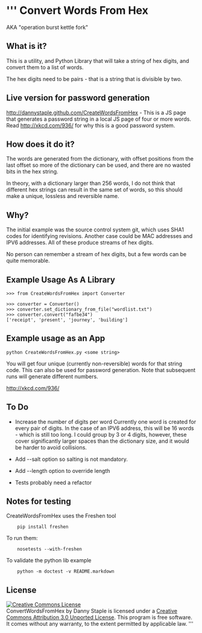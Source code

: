 '''
Convert Words From Hex
======================

AKA "operation burst kettle fork"

What is it?
-----------

This is a utility, and Python Library that will take a string of hex digits, and convert them to a list of words.

The hex digits need to be pairs - that is a string that is divisible by two. 

Live version for password generation
------------------------------------
http://dannystaple.github.com/CreateWordsFromHex - This is a JS page that generates a password string in a local JS 
page of four or more words. Read http://xkcd.com/936/ for why this is a good password system.

How does it do it?
------------------

The words are generated from the dictionary, with offset positions from the last offset so more of the dictionary can be used, and there are no wasted bits in the hex string.

In theory, with a dictionary larger than 256 words, I do not think that different hex strings can result in the same set of words, so this should make a unique, lossless and reversible name.

Why?
----

The initial example was the source control system git, which uses SHA1 codes for identifying revisions. Another case could be MAC addresses and IPV6 addresses. All of these produce streams of hex digits.

No person can remember a stream of hex digits, but a few words can be quite memorable.

Example Usage As A Library
--------------------------

	>>> from CreateWordsFromHex import Converter

	>>> converter = Converter()
	>>> converter.set_dictionary_from_file("wordlist.txt")
	>>> converter.convert("fafbe34")
	['receipt', 'present', 'journey', 'building']
	
Example usage as an App
-----------------------

	python CreateWordsFromHex.py <some string>

You will get four unique (currently non-reversible) words for that string code. This can also be used for password generation. Note that subsequent runs will generate different numbers.

http://xkcd.com/936/

To Do
-----

* Increase the number of digits per word
	Currently one word is created for every pair of digits.
	In the case of an IPV6 address, this will be 16 words - which is still too long. I could group by 3 or 4 digits, however, 
these cover significantly larger spaces than the dictionary size, and it would be harder to avoid collisions.

* Add --salt option so salting is not mandatory.
* Add --length option to override length
* Tests probably need a refactor

Notes for testing
-----------------

CreateWordsFromHex uses the Freshen tool 

		pip install freshen

To run them:

		nosetests --with-freshen

To validate the python lib example

		python -m doctest -v README.markdown

License
-------
<a rel="license" href="http://creativecommons.org/licenses/by/3.0/"><img alt="Creative Commons License" style="border-width:0" src="http://i.creativecommons.org/l/by/3.0/88x31.png" /></a><br /><span xmlns:dct="http://purl.org/dc/terms/" href="http://purl.org/dc/dcmitype/Dataset" property="dct:title" rel="dct:type">ConvertWordsFromHex</span> by <span xmlns:cc="http://creativecommons.org/ns#" property="cc:attributionName">Danny Staple</span> is licensed under a <a rel="license" href="http://creativecommons.org/licenses/by/3.0/">Creative Commons Attribution 3.0 Unported License</a>.
This program is free software. It comes without any warranty, to the extent permitted by applicable law.
'''
